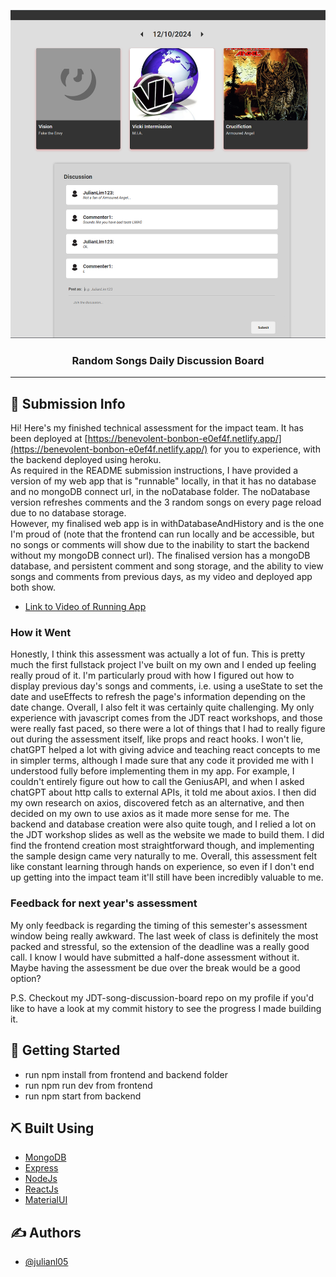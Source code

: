 <p align="center">
  <a href="" rel="noopener">
 <img src="withDatabaseAndHistory/frontend/src/assets/song-discussion-board_thumbnail.png" alt="Project logo"></a>
</p>

<h3 align="center">Random Songs Daily Discussion Board</h3>

<div align="center">

</div>

---


## 🧐 Submission Info <a name = "about"></a>
Hi! Here's my finished technical assessment for the impact team. It has been deployed at [https://benevolent-bonbon-e0ef4f.netlify.app/](https://benevolent-bonbon-e0ef4f.netlify.app/) for you to experience, with the backend deployed using heroku.  
 As required in the README submission instructions, I have provided a version of my web app that is "runnable" locally, in that it has no database and no mongoDB connect url, in the noDatabase folder. The noDatabase version refreshes comments and the 3 random songs on every page reload due to no database storage.  
 However, my finalised web app is in withDatabaseAndHistory and is the one I'm proud of (note that the frontend can run locally and be accessible, but no songs or comments will show due to the inability to start the backend without my mongoDB connect url). The finalised version has a mongoDB database, and persistent comment and song storage, and the ability to view songs and comments from previous days, as my video and deployed app both show. 

- [Link to Video of Running App](https://youtu.be/0g6sc1j6RPA)

### How it Went
Honestly, I think this assessment was actually a lot of fun. This is pretty much the first fullstack project I've built on my own and I ended up feeling really proud of it. I'm particularly proud with how I figured out how to display previous day's songs and comments, i.e. using a useState to set the date and useEffects to refresh the page's information depending on the date change. Overall, I also felt it was certainly quite challenging. My only experience with javascript comes from the JDT react workshops, and those were really fast paced, so there were a lot of things that I had to really figure out during the assessment itself, like props and react hooks. I won't lie, chatGPT helped a lot with giving advice and teaching react concepts to me in simpler terms, although I made sure that any code it provided me with I understood fully before implementing them in my app. For example, I couldn't entirely figure out how to call the GeniusAPI, and when I asked chatGPT about http calls to external APIs, it told me about axios. I then did my own research on axios, discovered fetch as an alternative, and then decided on my own to use axios as it made more sense for me. The backend and database creation were also quite tough, and I relied a lot on the JDT workshop slides as well as the website we made to build them. I did find the frontend creation most straightforward though, and implementing the sample design came very naturally to me. Overall, this assessment felt like constant learning through hands on experience, so even if I don't end up getting into the impact team it'll still have been incredibly valuable to me. 

### Feedback for next year's assessment
My only feedback is regarding the timing of this semester's assessment window being really awkward. The last week of class is definitely the most packed and stressful, so the extension of the deadline was a really good call. I know I would have submitted a half-done assessment without it. Maybe having the assessment be due over the break would be a good option?  
  
  P.S. Checkout my JDT-song-discussion-board repo on my profile if you'd like to have a look at my commit history to see the progress I made building it.


## 🏁 Getting Started <a name = "getting_started"></a>
- run npm install from frontend and backend folder
- run npm run dev from frontend
- run npm start from backend

## ⛏️ Built Using <a name = "built_using"></a>

- [MongoDB](https://www.mongodb.com/) 
- [Express](https://expressjs.com/)
- [NodeJs](https://nodejs.org/en/)
- [ReactJs](https://react.dev/)
- [MaterialUI](https://mui.com/material-ui/)

## ✍️ Authors <a name = "authors"></a>

- [@julianl05](https://github.com/julianl05)


